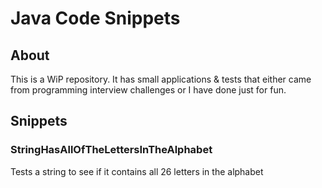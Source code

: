 # Java Code Snippets

## About

This is a WiP repository.  It has small applications & tests that either came from programming interview challenges or I have done just for fun.

## Snippets

### StringHasAllOfTheLettersInTheAlphabet

Tests a string to see if it contains all 26 letters in the alphabet

